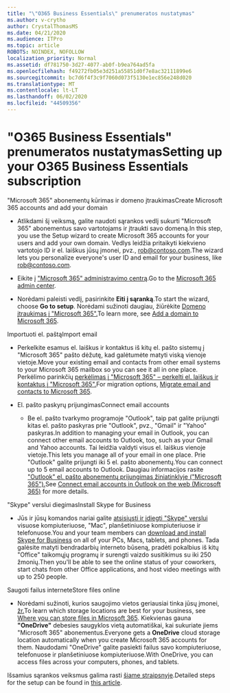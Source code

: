 ```yaml
---
title: "\"O365 Business Essentials\" prenumeratos nustatymas"
ms.author: v-crytho
author: CrystalThomasMS
ms.date: 04/21/2020
ms.audience: ITPro
ms.topic: article
ROBOTS: NOINDEX, NOFOLLOW
localization_priority: Normal
ms.assetid: df781750-3d27-4077-ab0f-b9ea764ad5fa
ms.openlocfilehash: f49272fb05e3d251a55851d0f7e8ac32111899e6
ms.sourcegitcommit: bc7d6f4f3c9f7060d073f5130e1ec856e248d020
ms.translationtype: MT
ms.contentlocale: lt-LT
ms.lasthandoff: 06/02/2020
ms.locfileid: "44509356"
---
```

# <a name="setting-up-your-o365-business-essentials-subscription"></a><span data-ttu-id="4d4b9-102">"O365 Business Essentials" prenumeratos nustatymas</span><span class="sxs-lookup"><span data-stu-id="4d4b9-102">Setting up your O365 Business Essentials subscription</span></span>

<span data-ttu-id="4d4b9-103">"Microsoft 365" abonementų kūrimas ir domeno įtraukimas</span><span class="sxs-lookup"><span data-stu-id="4d4b9-103">Create Microsoft 365 accounts and add your domain</span></span>
  
- <span data-ttu-id="4d4b9-104">Atlikdami šį veiksmą, galite naudoti sąrankos vedlį sukurti "Microsoft 365" abonementus savo vartotojams ir įtraukti savo domeną.</span><span class="sxs-lookup"><span data-stu-id="4d4b9-104">In this step, you use the Setup wizard to create Microsoft 365 accounts for your users and add your own domain.</span></span> <span data-ttu-id="4d4b9-105">Vedlys leidžia pritaikyti kiekvieno vartotojo ID ir el. laiškus jūsų įmonei, pvz., [rob@contoso.com](mailto:rob@contoso.com).</span><span class="sxs-lookup"><span data-stu-id="4d4b9-105">The wizard lets you personalize everyone's user ID and email for your business, like [rob@contoso.com](mailto:rob@contoso.com).</span></span>
    
- <span data-ttu-id="4d4b9-106">Eikite į ["Microsoft 365" administravimo centrą](https://login.partner.microsoftonline.cn/).</span><span class="sxs-lookup"><span data-stu-id="4d4b9-106">Go to the [Microsoft 365 admin center](https://login.partner.microsoftonline.cn/).</span></span>
    
- <span data-ttu-id="4d4b9-107">Norėdami paleisti vedlį, pasirinkite **Eiti į sąranką**.</span><span class="sxs-lookup"><span data-stu-id="4d4b9-107">To start the wizard, choose **Go to setup**.</span></span> <span data-ttu-id="4d4b9-108">Norėdami sužinoti daugiau, žiūrėkite [Domeno įtraukimas į "Microsoft 365".](https://docs.microsoft.com/microsoft-365/admin/setup/add-domain)</span><span class="sxs-lookup"><span data-stu-id="4d4b9-108">To learn more, see [Add a domain to Microsoft 365](https://docs.microsoft.com/microsoft-365/admin/setup/add-domain).</span></span>
    
<span data-ttu-id="4d4b9-109">Importuoti el. paštą</span><span class="sxs-lookup"><span data-stu-id="4d4b9-109">Import email</span></span>
  
- <span data-ttu-id="4d4b9-110">Perkelkite esamus el. laiškus ir kontaktus iš kitų el. pašto sistemų į "Microsoft 365" pašto dėžutę, kad galėtumėte matyti viską vienoje vietoje.</span><span class="sxs-lookup"><span data-stu-id="4d4b9-110">Move your existing email and contacts from other email systems to your Microsoft 365 mailbox so you can see it all in one place.</span></span> <span data-ttu-id="4d4b9-111">Perkėlimo parinkčių [perkėlimas į "Microsoft 365" – perkelti el. laiškus ir kontaktus į "Microsoft 365".](https://docs.microsoft.com/microsoft-365/admin/setup/migrate-email-and-contacts-admin)</span><span class="sxs-lookup"><span data-stu-id="4d4b9-111">For migration options, [Migrate email and contacts to Microsoft 365](https://docs.microsoft.com/microsoft-365/admin/setup/migrate-email-and-contacts-admin).</span></span>
    
- <span data-ttu-id="4d4b9-112">El. pašto paskyrų prijungimas</span><span class="sxs-lookup"><span data-stu-id="4d4b9-112">Connect email accounts</span></span>
    
  - <span data-ttu-id="4d4b9-113">Be el. pašto tvarkymo programoje "Outlook", taip pat galite prijungti kitas el. pašto paskyras prie "Outlook", pvz., "Gmail" ir "Yahoo" paskyras.</span><span class="sxs-lookup"><span data-stu-id="4d4b9-113">In addition to managing your email in Outlook, you can connect other email accounts to Outlook, too, such as your Gmail and Yahoo accounts.</span></span> <span data-ttu-id="4d4b9-114">Tai leidžia valdyti visus el. laiškus vienoje vietoje.</span><span class="sxs-lookup"><span data-stu-id="4d4b9-114">This lets you manage all of your email in one place.</span></span> <span data-ttu-id="4d4b9-115">Prie "Outlook" galite prijungti iki 5 el. pašto abonementų.</span><span class="sxs-lookup"><span data-stu-id="4d4b9-115">You can connect up to 5 email accounts to Outlook.</span></span> <span data-ttu-id="4d4b9-116">Daugiau informacijos rasite ["Outlook" el. pašto abonementų prijungimas žiniatinklyje ("Microsoft 365").](https://support.office.com/Article/Connect-email-accounts-in-Outlook-on-the-web-Office-365-d7012ff0-924f-4f78-8aca-c3912d886c4d)</span><span class="sxs-lookup"><span data-stu-id="4d4b9-116">See [Connect email accounts in Outlook on the web (Microsoft 365)](https://support.office.com/Article/Connect-email-accounts-in-Outlook-on-the-web-Office-365-d7012ff0-924f-4f78-8aca-c3912d886c4d) for more details.</span></span> 
    
<span data-ttu-id="4d4b9-117">"Skype" verslui diegimas</span><span class="sxs-lookup"><span data-stu-id="4d4b9-117">Install Skype for Business</span></span>
  
- <span data-ttu-id="4d4b9-118">Jūs ir jūsų komandos nariai galite [atsisiųsti ir įdiegti "Skype" verslui](https://support.office.com/Article/download-and-install-Skype-for-Business-8a0d4da8-9d58-44f9-9759-5c8f340cb3fb) visuose kompiuteriuose, "Mac", planšetiniuose kompiuteriuose ir telefonuose.</span><span class="sxs-lookup"><span data-stu-id="4d4b9-118">You and your team members can [download and install Skype for Business](https://support.office.com/Article/download-and-install-Skype-for-Business-8a0d4da8-9d58-44f9-9759-5c8f340cb3fb) on all of your PCs, Macs, tablets, and phones.</span></span> <span data-ttu-id="4d4b9-119">Tada galėsite matyti bendradarbių interneto būseną, pradėti pokalbius iš kitų "Office" taikomųjų programų ir surengti vaizdo susitikimus su iki 250 žmonių.</span><span class="sxs-lookup"><span data-stu-id="4d4b9-119">Then you'll be able to see the online status of your coworkers, start chats from other Office applications, and host video meetings with up to 250 people.</span></span> 
    
<span data-ttu-id="4d4b9-120">Saugoti failus internete</span><span class="sxs-lookup"><span data-stu-id="4d4b9-120">Store files online</span></span>
  
- <span data-ttu-id="4d4b9-121">Norėdami sužinoti, kurios saugojimo vietos geriausiai tinka jūsų įmonei, [žr.](https://support.office.com/article/c7c20284-bc94-47f4-9728-d28e9daf0790.aspx)</span><span class="sxs-lookup"><span data-stu-id="4d4b9-121">To learn which storage locations are best for your business, see [Where you can store files in Microsoft 365](https://support.office.com/article/c7c20284-bc94-47f4-9728-d28e9daf0790.aspx).</span></span> <span data-ttu-id="4d4b9-122">Kiekvienas gauna **"OneDrive"** debesies saugyklos vietą automatiškai, kai sukuriate jiems "Microsoft 365" abonementus.</span><span class="sxs-lookup"><span data-stu-id="4d4b9-122">Everyone gets a **OneDrive** cloud storage location automatically when you create Microsoft 365 accounts for them.</span></span> <span data-ttu-id="4d4b9-123">Naudodami "OneDrive" galite pasiekti failus savo kompiuteriuose, telefonuose ir planšetiniuose kompiuteriuose.</span><span class="sxs-lookup"><span data-stu-id="4d4b9-123">With OneDrive, you can access files across your computers, phones, and tablets.</span></span> 
    
<span data-ttu-id="4d4b9-124">Išsamius sąrankos veiksmus galima rasti [šiame straipsnyje](https://docs.microsoft.com/microsoft-365/admin/setup/setup).</span><span class="sxs-lookup"><span data-stu-id="4d4b9-124">Detailed steps for the setup can be found in [this article](https://docs.microsoft.com/microsoft-365/admin/setup/setup).</span></span>
  

